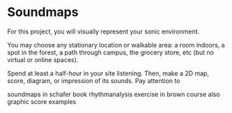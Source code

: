 # Soundmaps

For this project, you will visually represent your sonic environment.

You may choose any stationary location or walkable area: a room indoors, a spot in the forest, a path through campus, the grocery store, etc (but no virtual or online spaces).

Spend at least a half-hour in your site listening. Then, make a 2D map, score, diagram, or impression of its sounds. Pay attention to 




soundmaps in schafer book
rhythmanalysis exercise in brown course
also graphic score examples
